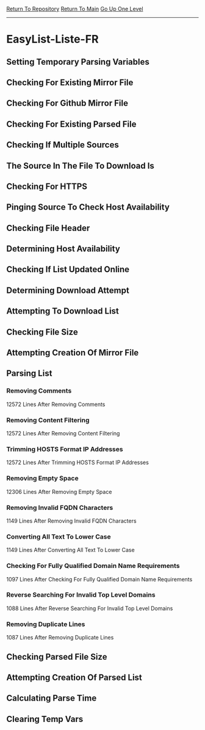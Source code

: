 [Return To Repository](https://github.com/deathbybandaid/piholeparser/)
[Return To Main](https://github.com/deathbybandaid/piholeparser/blob/master/RecentRunLogs/Mainlog.md)
[Go Up One Level](https://github.com/deathbybandaid/piholeparser/blob/master/RecentRunLogs/TopLevelScripts/30-Processing-Blacklists.md)
____________________________________
# EasyList-Liste-FR
## Setting Temporary Parsing Variables
## Checking For Existing Mirror File
## Checking For Github Mirror File
## Checking For Existing Parsed File
## Checking If Multiple Sources
## The Source In The File To Download Is
## Checking For HTTPS
## Pinging Source To Check Host Availability
## Checking File Header
## Determining Host Availability
## Checking If List Updated Online
## Determining Download Attempt
## Attempting To Download List
## Checking File Size
## Attempting Creation Of Mirror File
## Parsing List
### Removing Comments
12572 Lines After Removing Comments
### Removing Content Filtering
12572 Lines After Removing Content Filtering
### Trimming HOSTS Format IP Addresses
12572 Lines After Trimming HOSTS Format IP Addresses
### Removing Empty Space
12306 Lines After Removing Empty Space
### Removing Invalid FQDN Characters
1149 Lines After Removing Invalid FQDN Characters
### Converting All Text To Lower Case
1149 Lines After Converting All Text To Lower Case
### Checking For Fully Qualified Domain Name Requirements
1097 Lines After Checking For Fully Qualified Domain Name Requirements
### Reverse Searching For Invalid Top Level Domains
1088 Lines After Reverse Searching For Invalid Top Level Domains
### Removing Duplicate Lines
1087 Lines After Removing Duplicate Lines
## Checking Parsed File Size
## Attempting Creation Of Parsed List
## Calculating Parse Time
## Clearing Temp Vars
